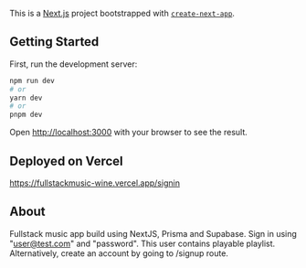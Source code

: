 This is a [Next.js](https://nextjs.org/) project bootstrapped with [`create-next-app`](https://github.com/vercel/next.js/tree/canary/packages/create-next-app).

## Getting Started

First, run the development server:

```bash
npm run dev
# or
yarn dev
# or
pnpm dev
```

Open [http://localhost:3000](http://localhost:3000) with your browser to see the result.

## Deployed on Vercel

https://fullstackmusic-wine.vercel.app/signin


## About

Fullstack music app build using NextJS, Prisma and Supabase.
Sign in using "user@test.com" and "password". This user contains playable playlist. 
Alternatively, create an account by going to /signup route. 
